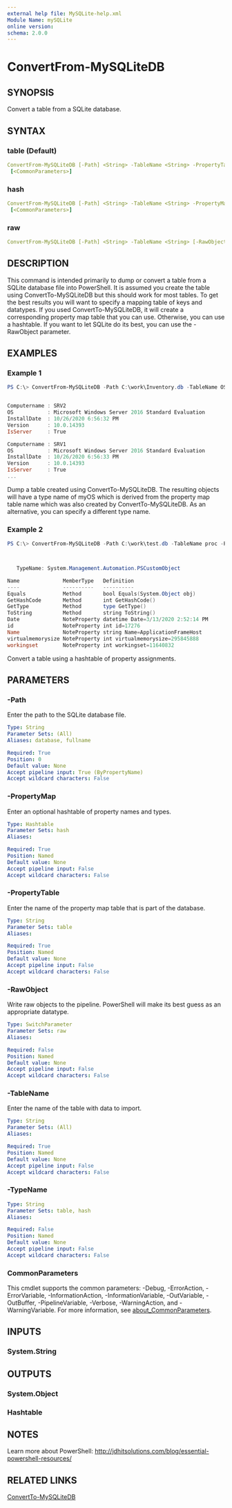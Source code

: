 ```yaml
---
external help file: MySQLite-help.xml
Module Name: mySQLite
online version:
schema: 2.0.0
---
```


# ConvertFrom-MySQLiteDB

## SYNOPSIS

Convert a table from a SQLite database.

## SYNTAX

### table (Default)

```yaml
ConvertFrom-MySQLiteDB [-Path] <String> -TableName <String> -PropertyTable <String> [-TypeName <String>]
 [<CommonParameters>]
```

### hash

```yaml
ConvertFrom-MySQLiteDB [-Path] <String> -TableName <String> -PropertyMap <Hashtable> [-TypeName <String>]
 [<CommonParameters>]
```

### raw

```yaml
ConvertFrom-MySQLiteDB [-Path] <String> -TableName <String> [-RawObject] [<CommonParameters>]
```

## DESCRIPTION

This command is intended primarily to dump or convert a table from a SQLite database file into PowerShell. It is assumed you create the table using ConvertTo-MySQLiteDB but this should work for most tables. To get the best results you will want to specify a mapping table of keys and datatypes. If you used ConvertTo-MySQLiteDB, it will create a corresponding property map table that you can use. Otherwise, you can use a hashtable. If you want to let SQLite do its best, you can use the -RawObject parameter.

## EXAMPLES

### Example 1

```powershell
PS C:\> ConvertFrom-MySQLiteDB -Path C:\work\Inventory.db -TableName OS -PropertyTable propertymap_myos


Computername : SRV2
OS           : Microsoft Windows Server 2016 Standard Evaluation
InstallDate  : 10/26/2020 6:56:32 PM
Version      : 10.0.14393
IsServer     : True

Computername : SRV1
OS           : Microsoft Windows Server 2016 Standard Evaluation
InstallDate  : 10/26/2020 6:56:33 PM
Version      : 10.0.14393
IsServer     : True
...
```

Dump a table created using ConvertTo-MySQLiteDB. The resulting objects will have a type name of myOS which is derived from the property map table name which was also created by ConvertTo-MySQLiteDB. As an alternative, you can specify a different type name.

### Example 2

```powershell
PS C:\> ConvertFrom-MySQLiteDB -Path C:\work\test.db -TableName proc -PropertyMap @{Name="string";Date="datetime";id="int";virtualmemorysize = "int";workingset="int"} | Get-Member



   TypeName: System.Management.Automation.PSCustomObject

Name              MemberType   Definition
----              ----------   ----------
Equals            Method       bool Equals(System.Object obj)
GetHashCode       Method       int GetHashCode()
GetType           Method       type GetType()
ToString          Method       string ToString()
Date              NoteProperty datetime Date=3/13/2020 2:52:14 PM
id                NoteProperty int id=17276
Name              NoteProperty string Name=ApplicationFrameHost
virtualmemorysize NoteProperty int virtualmemorysize=295845888
workingset        NoteProperty int workingset=11640832
```

Convert a table using a hashtable of property assignments.

## PARAMETERS

### -Path

Enter the path to the SQLite database file.

```yaml
Type: String
Parameter Sets: (All)
Aliases: database, fullname

Required: True
Position: 0
Default value: None
Accept pipeline input: True (ByPropertyName)
Accept wildcard characters: False
```

### -PropertyMap

Enter an optional hashtable of property names and types.

```yaml
Type: Hashtable
Parameter Sets: hash
Aliases:

Required: True
Position: Named
Default value: None
Accept pipeline input: False
Accept wildcard characters: False
```

### -PropertyTable

Enter the name of the property map table that is part of the database.

```yaml
Type: String
Parameter Sets: table
Aliases:

Required: True
Position: Named
Default value: None
Accept pipeline input: False
Accept wildcard characters: False
```

### -RawObject

Write raw objects to the pipeline. PowerShell will make its best guess as an appropriate datatype.

```yaml
Type: SwitchParameter
Parameter Sets: raw
Aliases:

Required: False
Position: Named
Default value: None
Accept pipeline input: False
Accept wildcard characters: False
```

### -TableName

Enter the name of the table with data to import.

```yaml
Type: String
Parameter Sets: (All)
Aliases:

Required: True
Position: Named
Default value: None
Accept pipeline input: False
Accept wildcard characters: False
```

### -TypeName

```yaml
Type: String
Parameter Sets: table, hash
Aliases:

Required: False
Position: Named
Default value: None
Accept pipeline input: False
Accept wildcard characters: False
```

### CommonParameters

This cmdlet supports the common parameters: -Debug, -ErrorAction, -ErrorVariable, -InformationAction, -InformationVariable, -OutVariable, -OutBuffer, -PipelineVariable, -Verbose, -WarningAction, and -WarningVariable. For more information, see [about_CommonParameters](http://go.microsoft.com/fwlink/?LinkID=113216).

## INPUTS

### System.String

## OUTPUTS

### System.Object

### Hashtable

## NOTES

Learn more about PowerShell: http://jdhitsolutions.com/blog/essential-powershell-resources/

## RELATED LINKS

[ConvertTo-MySQLiteDB](ConvertTo-MySQLiteDB.md)
